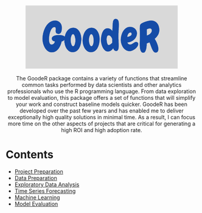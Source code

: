 
<p align="center">
  <img width="400" src="https://github.com/abmathewks/GoodeR/blob/main/images/Logo.png">
</p>

<p align="center">
  The GoodeR package contains a variety of functions that streamline common tasks performed by data scientists and
  other analytics professionals who use the R programming language. From data exploration to model evaluation, this 
  package offers a set of functions that will simplify your work and construct baseline models quicker. GoodeR has 
  been developed over the past few years and has enabled me to deliver exceptionally high quality solutions in minimal 
  time. As a result, I can focus more time on the other aspects of projects that are critical for generating a high ROI 
  and high adoption rate.
</p>


# Contents

- [Project Preparation](#project-preparation)
- [Data Preparation](#data-preparation)
- [Exploratory Data Analysis](#exploratory-data-analysis)
- [Time Series Forecasting](#time-series-forecasting)
- [Machine Learning](#machine-learning)
- [Model Evaluation](#model-evaluation)






